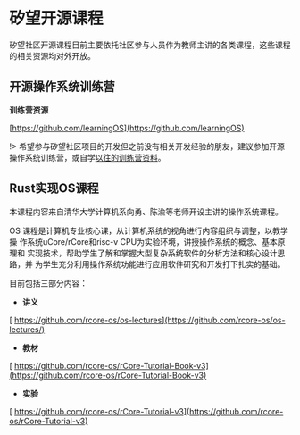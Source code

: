 # 矽望开源课程

矽望社区开源课程目前主要依托社区参与人员作为教师主讲的各类课程，这些课程的相关资源均对外开放。

## <i class="fa-solid fa-chalkboard-user"></i> 开源操作系统训练营

**<i class="fa-solid fa-book-open-reader"></i>训练营资源**

[https://github.com/learningOS](https://github.com/learningOS)

!> 希望参与矽望社区项目的开发但之前没有相关开发经验的朋友，建议参加开源操作系统训练营，或自学[以往的训练营资料](https://github.com/learningOS)。

## Rust实现OS课程

本课程内容来自清华大学计算机系向勇、陈渝等老师开设主讲的操作系统课程。

OS 课程是计算机专业核心课，从计算机系统的视角进行内容组织与调整，以教学操
作系统uCore/rCore和risc-v CPU为实验环境，讲授操作系统的概念、基本原理和
实现技术，帮助学生了解和掌握大型复杂系统软件的分析方法和核心设计思路，并
为学生充分利用操作系统功能进行应用软件研究和开发打下扎实的基础。

目前包括三部分内容：

- **讲义**

[<i class="fa-brands fa-github"></i> https://github.com/rcore-os/os-lectures](https://github.com/rcore-os/os-lectures/)

- **教材**

[<i class="fa-brands fa-github"></i> https://github.com/rcore-os/rCore-Tutorial-Book-v3](https://github.com/rcore-os/rCore-Tutorial-Book-v3)

- **实验**

[<i class="fa-brands fa-github"></i> https://github.com/rcore-os/rCore-Tutorial-v3](https://github.com/rcore-os/rCore-Tutorial-v3)

